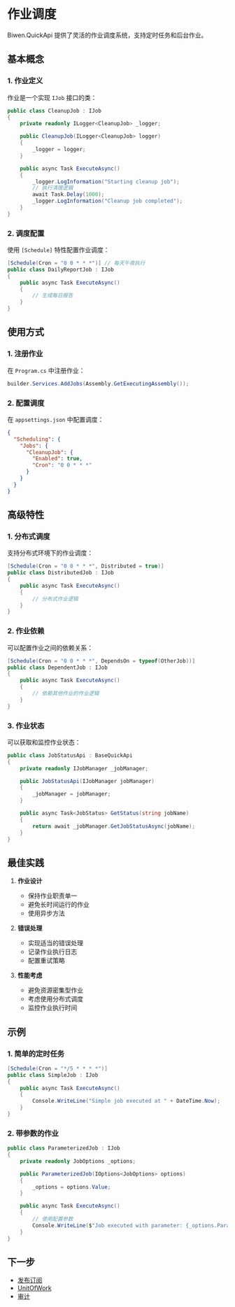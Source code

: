 # 作业调度

Biwen.QuickApi 提供了灵活的作业调度系统，支持定时任务和后台作业。

## 基本概念

### 1. 作业定义

作业是一个实现 `IJob` 接口的类：

```csharp
public class CleanupJob : IJob
{
    private readonly ILogger<CleanupJob> _logger;

    public CleanupJob(ILogger<CleanupJob> logger)
    {
        _logger = logger;
    }

    public async Task ExecuteAsync()
    {
        _logger.LogInformation("Starting cleanup job");
        // 执行清理逻辑
        await Task.Delay(1000);
        _logger.LogInformation("Cleanup job completed");
    }
}
```

### 2. 调度配置

使用 `[Schedule]` 特性配置作业调度：

```csharp
[Schedule(Cron = "0 0 * * *")] // 每天午夜执行
public class DailyReportJob : IJob
{
    public async Task ExecuteAsync()
    {
        // 生成每日报告
    }
}
```

## 使用方式

### 1. 注册作业

在 `Program.cs` 中注册作业：

```csharp
builder.Services.AddJobs(Assembly.GetExecutingAssembly());
```

### 2. 配置调度

在 `appsettings.json` 中配置调度：

```json
{
  "Scheduling": {
    "Jobs": {
      "CleanupJob": {
        "Enabled": true,
        "Cron": "0 0 * * *"
      }
    }
  }
}
```

## 高级特性

### 1. 分布式调度

支持分布式环境下的作业调度：

```csharp
[Schedule(Cron = "0 0 * * *", Distributed = true)]
public class DistributedJob : IJob
{
    public async Task ExecuteAsync()
    {
        // 分布式作业逻辑
    }
}
```

### 2. 作业依赖

可以配置作业之间的依赖关系：

```csharp
[Schedule(Cron = "0 0 * * *", DependsOn = typeof(OtherJob))]
public class DependentJob : IJob
{
    public async Task ExecuteAsync()
    {
        // 依赖其他作业的作业逻辑
    }
}
```

### 3. 作业状态

可以获取和监控作业状态：

```csharp
public class JobStatusApi : BaseQuickApi
{
    private readonly IJobManager _jobManager;

    public JobStatusApi(IJobManager jobManager)
    {
        _jobManager = jobManager;
    }

    public async Task<JobStatus> GetStatus(string jobName)
    {
        return await _jobManager.GetJobStatusAsync(jobName);
    }
}
```

## 最佳实践

1. **作业设计**
   - 保持作业职责单一
   - 避免长时间运行的作业
   - 使用异步方法

2. **错误处理**
   - 实现适当的错误处理
   - 记录作业执行日志
   - 配置重试策略

3. **性能考虑**
   - 避免资源密集型作业
   - 考虑使用分布式调度
   - 监控作业执行时间

## 示例

### 1. 简单的定时任务

```csharp
[Schedule(Cron = "*/5 * * * *")]
public class SimpleJob : IJob
{
    public async Task ExecuteAsync()
    {
        Console.WriteLine("Simple job executed at " + DateTime.Now);
    }
}
```

### 2. 带参数的作业

```csharp
public class ParameterizedJob : IJob
{
    private readonly JobOptions _options;

    public ParameterizedJob(IOptions<JobOptions> options)
    {
        _options = options.Value;
    }

    public async Task ExecuteAsync()
    {
        // 使用配置参数
        Console.WriteLine($"Job executed with parameter: {_options.Parameter}");
    }
}
```

## 下一步

- [发布订阅](EventPublishing.md)
- [UnitOfWork](UnitOfWork.md)
- [审计](Auditing.md) 